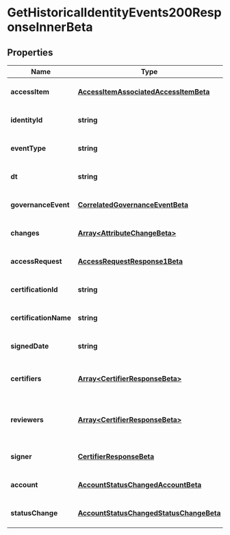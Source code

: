# GetHistoricalIdentityEvents200ResponseInnerBeta

## Properties

Name | Type | Description | Notes
------------ | ------------- | ------------- | -------------
**accessItem** | [**AccessItemAssociatedAccessItemBeta**](AccessItemAssociatedAccessItemBeta.md) |  | [optional] [default to undefined]
**identityId** | **string** | the identity id | [optional] [default to undefined]
**eventType** | **string** | the event type | [optional] [default to undefined]
**dt** | **string** | the date of event | [optional] [default to undefined]
**governanceEvent** | [**CorrelatedGovernanceEventBeta**](CorrelatedGovernanceEventBeta.md) |  | [optional] [default to undefined]
**changes** | [**Array&lt;AttributeChangeBeta&gt;**](AttributeChangeBeta.md) |  | [optional] [default to undefined]
**accessRequest** | [**AccessRequestResponse1Beta**](AccessRequestResponse1Beta.md) |  | [optional] [default to undefined]
**certificationId** | **string** | the id of the certification item | [optional] [default to undefined]
**certificationName** | **string** | the certification item name | [optional] [default to undefined]
**signedDate** | **string** | the date ceritification was signed | [optional] [default to undefined]
**certifiers** | [**Array&lt;CertifierResponseBeta&gt;**](CertifierResponseBeta.md) | this field is deprecated and may go away | [optional] [default to undefined]
**reviewers** | [**Array&lt;CertifierResponseBeta&gt;**](CertifierResponseBeta.md) | The list of identities who review this certification | [optional] [default to undefined]
**signer** | [**CertifierResponseBeta**](CertifierResponseBeta.md) |  | [optional] [default to undefined]
**account** | [**AccountStatusChangedAccountBeta**](AccountStatusChangedAccountBeta.md) |  | [optional] [default to undefined]
**statusChange** | [**AccountStatusChangedStatusChangeBeta**](AccountStatusChangedStatusChangeBeta.md) |  | [optional] [default to undefined]

